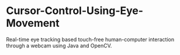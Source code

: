 # Cursor-Control-Using-Eye-Movement
Real-time eye tracking based touch-free human-computer interaction through a webcam using Java and OpenCV.
